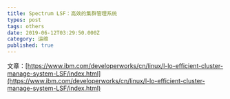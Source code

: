 ```yaml
---
title: Spectrum LSF：高效的集群管理系统
types: post
tags: others
date: 2019-06-12T03:29:50.000Z
category: 运维
published: true
---
```


文章：[https://www.ibm.com/developerworks/cn/linux/l-lo-efficient-cluster-manage-system-LSF/index.html](https://www.ibm.com/developerworks/cn/linux/l-lo-efficient-cluster-manage-system-LSF/index.html)
